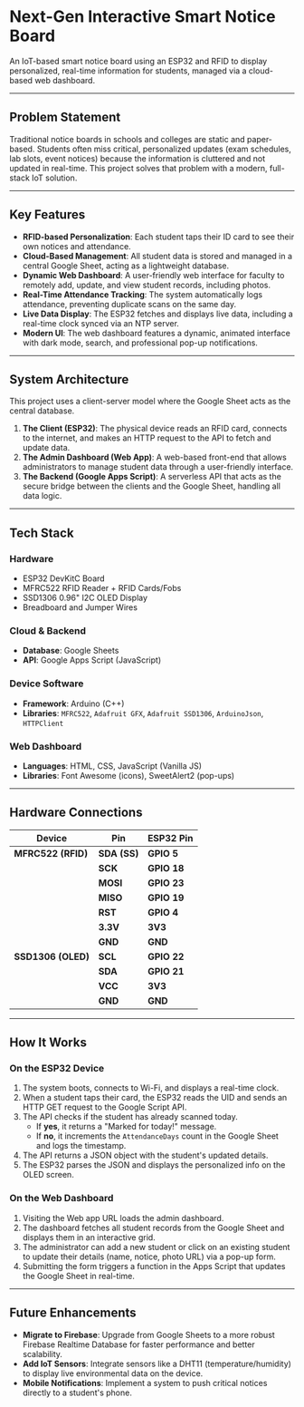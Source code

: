 # Next-Gen Interactive Smart Notice Board

An IoT-based smart notice board using an ESP32 and RFID to display personalized, real-time information for students, managed via a cloud-based web dashboard.



---

## Problem Statement

Traditional notice boards in schools and colleges are static and paper-based. Students often miss critical, personalized updates (exam schedules, lab slots, event notices) because the information is cluttered and not updated in real-time. This project solves that problem with a modern, full-stack IoT solution.

---

## Key Features

-   **RFID-based Personalization**: Each student taps their ID card to see their own notices and attendance.
-   **Cloud-Based Management**: All student data is stored and managed in a central Google Sheet, acting as a lightweight database.
-   **Dynamic Web Dashboard**: A user-friendly web interface for faculty to remotely add, update, and view student records, including photos.
-   **Real-Time Attendance Tracking**: The system automatically logs attendance, preventing duplicate scans on the same day.
-   **Live Data Display**: The ESP32 fetches and displays live data, including a real-time clock synced via an NTP server.
-   **Modern UI**: The web dashboard features a dynamic, animated interface with dark mode, search, and professional pop-up notifications.

---

## System Architecture

This project uses a client-server model where the Google Sheet acts as the central database.

1.  **The Client (ESP32)**: The physical device reads an RFID card, connects to the internet, and makes an HTTP request to the API to fetch and update data.
2.  **The Admin Dashboard (Web App)**: A web-based front-end that allows administrators to manage student data through a user-friendly interface.
3.  **The Backend (Google Apps Script)**: A serverless API that acts as the secure bridge between the clients and the Google Sheet, handling all data logic.

---

## Tech Stack

### Hardware
* ESP32 DevKitC Board
* MFRC522 RFID Reader + RFID Cards/Fobs
* SSD1306 0.96" I2C OLED Display
* Breadboard and Jumper Wires

### Cloud & Backend
* **Database**: Google Sheets
* **API**: Google Apps Script (JavaScript)

### Device Software
* **Framework**: Arduino (C++)
* **Libraries**: `MFRC522`, `Adafruit GFX`, `Adafruit SSD1306`, `ArduinoJson`, `HTTPClient`

### Web Dashboard
* **Languages**: HTML, CSS, JavaScript (Vanilla JS)
* **Libraries**: Font Awesome (icons), SweetAlert2 (pop-ups)

---

## Hardware Connections

| Device             | Pin        | ESP32 Pin   |
| ------------------ | ---------- | ----------- |
| **MFRC522 (RFID)** | **SDA (SS)** | **GPIO 5** |
|                    | **SCK** | **GPIO 18** |
|                    | **MOSI** | **GPIO 23** |
|                    | **MISO** | **GPIO 19** |
|                    | **RST** | **GPIO 4** |
|                    | **3.3V** | **3V3** |
|                    | **GND** | **GND** |
| **SSD1306 (OLED)** | **SCL** | **GPIO 22** |
|                    | **SDA** | **GPIO 21** |
|                    | **VCC** | **3V3** |
|                    | **GND** | **GND** |


---

## How It Works

### On the ESP32 Device
1.  The system boots, connects to Wi-Fi, and displays a real-time clock.
2.  When a student taps their card, the ESP32 reads the UID and sends an HTTP GET request to the Google Script API.
3.  The API checks if the student has already scanned today.
    * If **yes**, it returns a "Marked for today!" message.
    * If **no**, it increments the `AttendanceDays` count in the Google Sheet and logs the timestamp.
4.  The API returns a JSON object with the student's updated details.
5.  The ESP32 parses the JSON and displays the personalized info on the OLED screen.

### On the Web Dashboard
1.  Visiting the Web app URL loads the admin dashboard.
2.  The dashboard fetches all student records from the Google Sheet and displays them in an interactive grid.
3.  The administrator can add a new student or click on an existing student to update their details (name, notice, photo URL) via a pop-up form.
4.  Submitting the form triggers a function in the Apps Script that updates the Google Sheet in real-time.

---

## Future Enhancements

-   **Migrate to Firebase**: Upgrade from Google Sheets to a more robust Firebase Realtime Database for faster performance and better scalability.
-   **Add IoT Sensors**: Integrate sensors like a DHT11 (temperature/humidity) to display live environmental data on the device.
-   **Mobile Notifications**: Implement a system to push critical notices directly to a student's phone.

